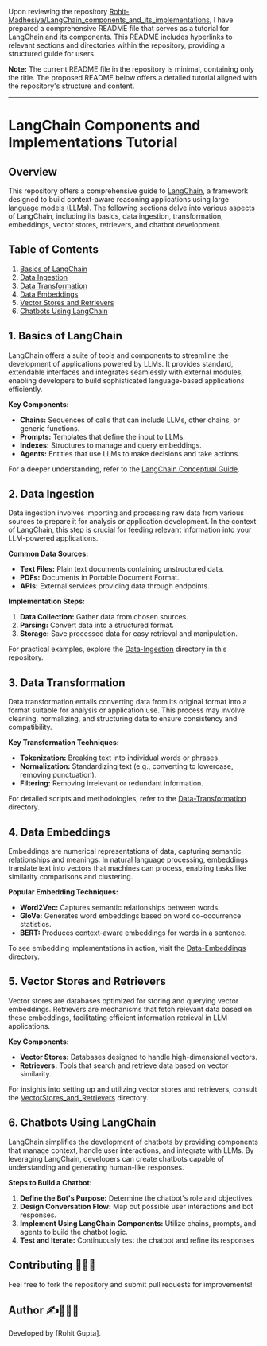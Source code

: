 Upon reviewing the repository [Rohit-Madhesiya/LangChain_components_and_its_implementations](https://github.com/Rohit-Madhesiya/LangChain_components_and_its_implementations), I have prepared a comprehensive README file that serves as a tutorial for LangChain and its components. This README includes hyperlinks to relevant sections and directories within the repository, providing a structured guide for users.

**Note:** The current README file in the repository is minimal, containing only the title. The proposed README below offers a detailed tutorial aligned with the repository's structure and content.

---

# LangChain Components and Implementations Tutorial

## Overview

This repository offers a comprehensive guide to [LangChain](https://github.com/langchain-ai/langchain), a framework designed to build context-aware reasoning applications using large language models (LLMs). The following sections delve into various aspects of LangChain, including its basics, data ingestion, transformation, embeddings, vector stores, retrievers, and chatbot development.

## Table of Contents

1. [Basics of LangChain](#1-basics-of-langchain)
2. [Data Ingestion](#2-data-ingestion)
3. [Data Transformation](#3-data-transformation)
4. [Data Embeddings](#4-data-embeddings)
5. [Vector Stores and Retrievers](#5-vector-stores-and-retrievers)
6. [Chatbots Using LangChain](#6-chatbots-using-langchain)

## 1. Basics of LangChain

LangChain offers a suite of tools and components to streamline the development of applications powered by LLMs. It provides standard, extendable interfaces and integrates seamlessly with external modules, enabling developers to build sophisticated language-based applications efficiently.

**Key Components:**

- **Chains:** Sequences of calls that can include LLMs, other chains, or generic functions.
- **Prompts:** Templates that define the input to LLMs.
- **Indexes:** Structures to manage and query embeddings.
- **Agents:** Entities that use LLMs to make decisions and take actions.

For a deeper understanding, refer to the [LangChain Conceptual Guide](https://python.langchain.com/docs/concepts/).

## 2. Data Ingestion

Data ingestion involves importing and processing raw data from various sources to prepare it for analysis or application development. In the context of LangChain, this step is crucial for feeding relevant information into your LLM-powered applications.

**Common Data Sources:**

- **Text Files:** Plain text documents containing unstructured data.
- **PDFs:** Documents in Portable Document Format.
- **APIs:** External services providing data through endpoints.

**Implementation Steps:**

1. **Data Collection:** Gather data from chosen sources.
2. **Parsing:** Convert data into a structured format.
3. **Storage:** Save processed data for easy retrieval and manipulation.

For practical examples, explore the [Data-Ingestion](https://github.com/Rohit-Madhesiya/LangChain_components_and_its_implementations/tree/main/Data-Ingestion) directory in this repository.

## 3. Data Transformation

Data transformation entails converting data from its original format into a format suitable for analysis or application use. This process may involve cleaning, normalizing, and structuring data to ensure consistency and compatibility.

**Key Transformation Techniques:**

- **Tokenization:** Breaking text into individual words or phrases.
- **Normalization:** Standardizing text (e.g., converting to lowercase, removing punctuation).
- **Filtering:** Removing irrelevant or redundant information.

For detailed scripts and methodologies, refer to the [Data-Transformation](https://github.com/Rohit-Madhesiya/LangChain_components_and_its_implementations/tree/main/Data-Transformation) directory.

## 4. Data Embeddings

Embeddings are numerical representations of data, capturing semantic relationships and meanings. In natural language processing, embeddings translate text into vectors that machines can process, enabling tasks like similarity comparisons and clustering.

**Popular Embedding Techniques:**

- **Word2Vec:** Captures semantic relationships between words.
- **GloVe:** Generates word embeddings based on word co-occurrence statistics.
- **BERT:** Produces context-aware embeddings for words in a sentence.

To see embedding implementations in action, visit the [Data-Embeddings](https://github.com/Rohit-Madhesiya/LangChain_components_and_its_implementations/tree/main/Data-Embeddings) directory.

## 5. Vector Stores and Retrievers

Vector stores are databases optimized for storing and querying vector embeddings. Retrievers are mechanisms that fetch relevant data based on these embeddings, facilitating efficient information retrieval in LLM applications.

**Key Components:**

- **Vector Stores:** Databases designed to handle high-dimensional vectors.
- **Retrievers:** Tools that search and retrieve data based on vector similarity.

For insights into setting up and utilizing vector stores and retrievers, consult the [VectorStores_and_Retrievers](https://github.com/Rohit-Madhesiya/LangChain_components_and_its_implementations/tree/main/1.3-VectorStores_and_Retrievers) directory.

## 6. Chatbots Using LangChain

LangChain simplifies the development of chatbots by providing components that manage context, handle user interactions, and integrate with LLMs. By leveraging LangChain, developers can create chatbots capable of understanding and generating human-like responses.

**Steps to Build a Chatbot:**

1. **Define the Bot's Purpose:** Determine the chatbot's role and objectives.
2. **Design Conversation Flow:** Map out possible user interactions and bot responses.
3. **Implement Using LangChain Components:** Utilize chains, prompts, and agents to build the chatbot logic.
4. **Test and Iterate:** Continuously test the chatbot and refine its responses

## Contributing 🤝🔧📢
Feel free to fork the repository and submit pull requests for improvements!

## Author ✍️👨‍💻🚀
Developed by [Rohit Gupta].
